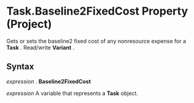 
# Task.Baseline2FixedCost Property (Project)

Gets or sets the baseline2 fixed cost of any nonresource expense for a  **Task** . Read/write **Variant** .


## Syntax

 _expression_ . **Baseline2FixedCost**

 _expression_ A variable that represents a **Task** object.

